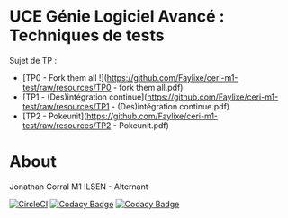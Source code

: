 # UCE Génie Logiciel Avancé : Techniques de tests

Sujet de TP : 

- [TP0 - Fork them all !](https://github.com/Faylixe/ceri-m1-test/raw/resources/TP0 - fork them all.pdf)
- [TP1 - (Des)intégration continue](https://github.com/Faylixe/ceri-m1-test/raw/resources/TP1 - (Des)intégration continue.pdf)
- [TP2 - Pokeunit](https://github.com/Faylixe/ceri-m1-test/raw/resources/TP2 - Pokeunit.pdf)


# About
Jonathan Corral
M1 ILSEN - Alternant


[![CircleCI](https://circleci.com/gh/johnlejardinnier/ceri-m1-test.svg?style=svg)](https://circleci.com/gh/johnlejardinnier/ceri-m1-test) [![Codacy Badge](https://api.codacy.com/project/badge/Grade/4269673f39c04331b2f1e4d52b6a9e57)](https://www.codacy.com/app/johnlejardinnier/ceri-m1-test?utm_source=github.com&amp;utm_medium=referral&amp;utm_content=johnlejardinnier/ceri-m1-test&amp;utm_campaign=Badge_Grade) [![Codacy Badge](https://api.codacy.com/project/badge/Coverage/4269673f39c04331b2f1e4d52b6a9e57)](https://www.codacy.com/app/johnlejardinnier/ceri-m1-test?utm_source=github.com&utm_medium=referral&utm_content=johnlejardinnier/ceri-m1-test&utm_campaign=Badge_Coverage)